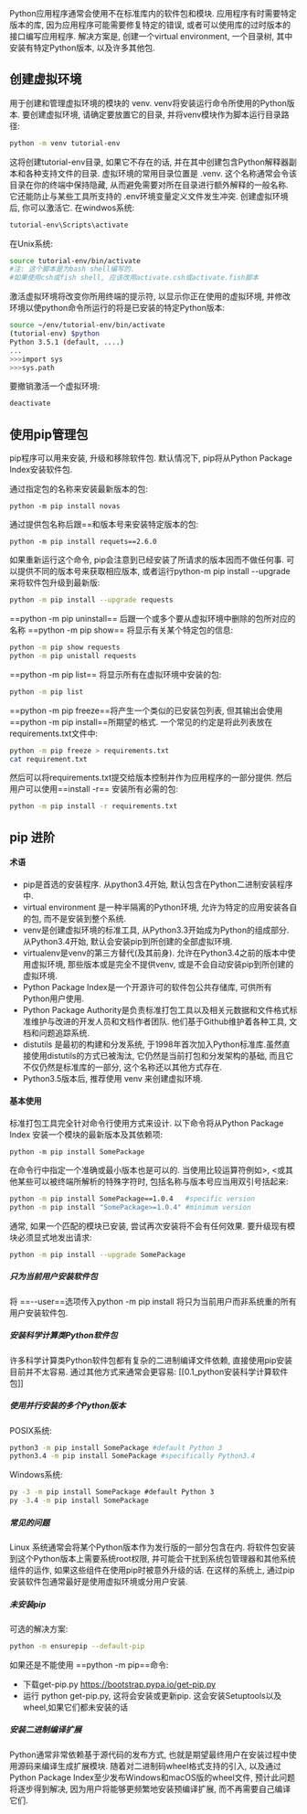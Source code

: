 Python应用程序通常会使用不在标准库内的软件包和模块.
应用程序有时需要特定版本的库, 因为应用程序可能需要修复特定的错误, 或者可以使用库的过时版本的接口编写应用程序.
解决方案是, 创建一个virtual environment, 一个目录树, 其中安装有特定Python版本, 以及许多其他包.

## 创建虚拟环境
用于创建和管理虚拟环境的模块的 venv.
venv将安装运行命令所使用的Python版本.
要创建虚拟环境, 请确定要放置它的目录, 并将venv模块作为脚本运行目录路径:
```bash
python -m venv tutorial-env
```
这将创建tutorial-env目录, 如果它不存在的话, 并在其中创建包含Python解释器副本和各种支持文件的目录.
虚拟环境的常用目录位置是 .venv. 这个名称通常会令该目录在你的终端中保持隐藏, 从而避免需要对所在目录进行额外解释的一般名称. 它还能防止与某些工具所支持的 .env环境变量定义文件发生冲突.
创建虚拟环境后, 你可以激活它.
在windwos系统:
```cmd
tutorial-env\Scripts\activate
```
在Unix系统:
```bash
source tutorial-env/bin/activate
#注: 这个脚本是为bash shell编写的.
#如果使用csh或fish shell, 应该改用activate.csh或activate.fish脚本
```
激活虚拟环境将改变你所用终端的提示符, 以显示你正在使用的虚拟环境, 并修改环境以使python命令所运行的将是已安装的特定Python版本:
```bash
source ~/env/tutorial-env/bin/activate
(tutorial-env) $python
Python 3.5.1 (default, ....)
...
>>>import sys
>>>sys.path
```
要撤销激活一个虚拟环境:
```bash
deactivate
```

## 使用pip管理包
pip程序可以用来安装, 升级和移除软件包.
默认情况下, pip将从Python Package Index安装软件包.

通过指定包的名称来安装最新版本的包:
```shell
python -m pip install novas
```
通过提供包名称后跟\=\=和版本号来安装特定版本的包:
```shell
python -m pip install requets==2.6.0
```
如果重新运行这个命令, pip会注意到已经安装了所请求的版本因而不做任何事.
可以提供不同的版本号来获取相应版本, 或者运行python-m pip install --upgrade来将软件包升级到最新版:
```bash
python -m pip install --upgrade requests
```
==python -m pip uninstall== 后跟一个或多个要从虚拟环境中删除的包所对应的名称
==python -m pip show== 将显示有关某个特定包的信息:
```bash
python -m pip show requests
python -m pip unistall requests
```
==python -m pip list== 将显示所有在虚拟环境中安装的包:
```bash
python -m pip list
```
==python -m pip freeze==将产生一个类似的已安装包列表, 但其输出会使用==python -m pip install==所期望的格式.
一个常见的约定是将此列表放在requirements.txt文件中:
```bash
python -m pip freeze > requirements.txt
cat requirement.txt
```
然后可以将requirements.txt提交给版本控制并作为应用程序的一部分提供.
然后用户可以使用==install -r== 安装所有必需的包:
```bash
python -m pip install -r requirements.txt
```

## pip 进阶
#### 术语
- pip是首选的安装程序. 从python3.4开始, 默认包含在Python二进制安装程序中.
- virtual environment 是一种半隔离的Python环境, 允许为特定的应用安装各自的包, 而不是安装到整个系统.
- venv是创建虚拟环境的标准工具, 从Python3.3开始成为Python的组成部分. 从Python3.4开始, 默认会安装pip到所创建的全部虚拟环境.
- virtualenv是venv的第三方替代(及其前身). 允许在Python3.4之前的版本中使用虚拟环境, 那些版本或是完全不提供venv, 或是不会自动安装pip到所创建的虚拟环境.
- Python Package Index是一个开源许可的软件包公共存储库, 可供所有Python用户使用.
- Python Package Authority是负责标准打包工具以及相关元数据和文件格式标准维护与改进的开发人员和文档作者团队. 他们基于Github维护着各种工具, 文档和问题追踪系统.
- distutils 是最初的构建和分发系统, 于1998年首次加入Python标准库.虽然直接使用distutils的方式已被淘汰, 它仍然是当前打包和分发架构的基础, 而且它不仅仍然是标准库的一部分, 这个名称还以其他方式存在.
- Python3.5版本后, 推荐使用 venv 来创建虚拟环境.
#### 基本使用
标准打包工具完全针对命令行使用方式来设计.
以下命令将从Python Package Index 安装一个模块的最新版本及其依赖项:
```shell
python -m pip install SomePackage
```
在命令行中指定一个准确或最小版本也是可以的. 
当使用比较运算符例如>, <或其他某些可以被终端所解析的特殊字符时, 包括名称与版本号应当用双引号括起来:
```bash
python -m pip install SomePackage==1.0.4   #specific version
python -m pip install "SomePackage>=1.0.4" #minimum version
```
通常, 如果一个匹配的模块已安装, 尝试再次安装将不会有任何效果.
要升级现有模块必须显式地发出请求:
```bash
python -m pip install --upgrade SomePackage
```
##### 只为当前用户安装软件包
将 ==--user==选项传入python -m pip install 将只为当前用户而非系统重的所有用户安装软件包.
##### 安装科学计算类Python软件包
许多科学计算类Python软件包都有复杂的二进制编译文件依赖, 直接使用pip安装目前并不太容易. 通过其他方式来通常会更容易:
[[0.1_python安装科学计算软件包]]
##### 使用并行安装的多个Python版本
POSIX系统:
```bash
python3 -m pip install SomePackage #default Python 3
python3.4 -m pip install SomePackage #specifically Python3.4
```
Windows系统:
```cmd
py -3 -m pip install SomePackage #default Python 3
py -3.4 -m pip install SomePackage 
```
##### 常见的问题
Linux 系统通常会将某个Python版本作为发行版的一部分包含在内.
将软件包安装到这个Python版本上需要系统root权限, 并可能会干扰到系统包管理器和其他系统组件的运作, 如果这些组件在使用pip时被意外升级的话.
在这样的系统上, 通过pip安装软件包通常最好是使用虚拟环境或分用户安装.
##### 未安装pip
可选的解决方案:
```bash
python -m ensurepip --default-pip
```
如果还是不能使用 ==python -m pip==命令:
- 下载get-pip.py https://bootstrap.pypa.io/get-pip.py
- 运行 python get-pip.py, 这将会安装或更新pip. 这会安装Setuptools以及wheel,如果它们都未安装的话
##### 安装二进制编译扩展
Python通常非常依赖基于源代码的发布方式, 也就是期望最终用户在安装过程中使用源码来编译生成扩展模块.
随着对二进制码wheel格式支持的引入, 以及通过Python Package Index至少发布Windows和macOS版的wheel文件, 预计此问题将逐步得到解决, 因为用户将能够更频繁地安装预编译扩展, 而不再需要自己编译它们.

